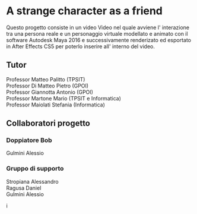 # A strange character as a friend
Questo progetto consiste in un video Video nel quale avviene l' interazione tra una persona reale e un personaggio virtuale modellato e animato con il software Autodesk Maya 2016 e successivamente renderizato ed esportato in After Effects CS5 per poterlo inserire all' interno del video.


## Tutor
Professor Matteo Palitto       (TPSIT)<br>
Professor Di Matteo Pietro     (GPOI)<br>
Professor Giannotta Antonio    (GPOI)<br>
Professor Martone Mario        (TPSIT e Informatica)<br>
Professor Maiolati Stefania    (Informatica)<br>

## Collaboratori progetto
### Doppiatore Bob
Gulmini Alessio<br>

### Gruppo di supporto
Stropiana Alessandro<br>
Ragusa Daniel<br>
Gulmini Alessio<br>

i
